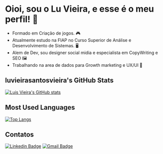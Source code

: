 # Oioi, sou o Lu Vieira, e esse é o meu perfil! 👋

- Formado em Criação de jogos. 🎮
- Atualmente estudo na FIAP no Curso Superior de Análise e Desenvolvimento de Sistemas. 🖥️
- Alem de Dev, sou designer social midia e especialista em CopyWriting e SEO 🖼️ 
- Trabalhando na area de dados para Growth marketing e UX/UI 🔺

## luvieirasantosvieira's GitHub Stats

[![Luis Vieira's GitHub stats](https://github-readme-stats.vercel.app/api?username=luvieirasantos&show_icons=true&theme=radical)](https://github.com/luvieirasantos/github-readme-stats)

## Most Used Languages

[![Top Langs](https://github-readme-stats.vercel.app/api/top-langs/?username=luvieirasantos&layout=compact&theme=radical)](https://github.com/luvieirasantos/github-readme-stats)

## Contatos

[![Linkedin Badge](https://img.shields.io/badge/-Linkedin-blue?style=flat-square&logo=Linkedin&logoColor=white&link=https://www.linkedin.com/in/seu-usuario-linkedin/)](https://www.linkedin.com/in/luhenrivieira/)
[![Gmail Badge](https://img.shields.io/badge/-Gmail-c14438?style=flat-square&logo=Gmail&logoColor=white&link=mailto:seu-email@gmail.com)](mailto:henrique3.terciero@gmail.com)
